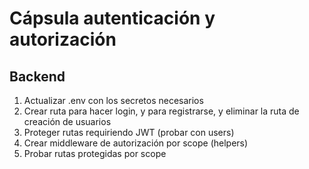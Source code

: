 # Cápsula autenticación y autorización
## Backend

1. Actualizar .env con los secretos necesarios
2. Crear ruta para hacer login, y para registrarse, y eliminar la ruta de creación de usuarios
3. Proteger rutas requiriendo JWT (probar con users)
4. Crear middleware de autorización por scope (helpers)
5. Probar rutas protegidas por scope
